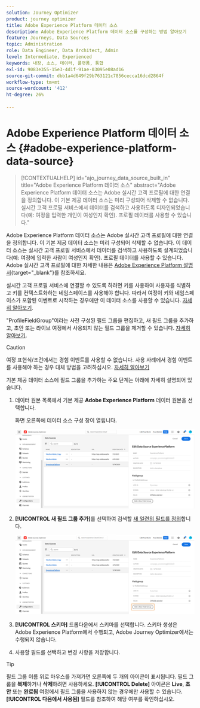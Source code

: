 ```yaml
---
solution: Journey Optimizer
product: journey optimizer
title: Adobe Experience Platform 데이터 소스
description: Adobe Experience Platform 데이터 소스를 구성하는 방법 알아보기
feature: Journeys, Data Sources
topic: Administration
role: Data Engineer, Data Architect, Admin
level: Intermediate, Experienced
keywords: 내장, 소스, 데이터, 플랫폼, 통합
exl-id: 9083e355-15e3-4d1f-91ae-03095e08ad16
source-git-commit: dbb1a4d649f29b763121c7856cecca16dcd2864f
workflow-type: tm+mt
source-wordcount: '412'
ht-degree: 26%

---
```


# Adobe Experience Platform 데이터 소스 {#adobe-experience-platform-data-source}

>[!CONTEXTUALHELP]
>id="ajo_journey_data_source_built_in"
>title="Adobe Experience Platform 데이터 소스"
>abstract="Adobe Experience Platform 데이터 소스는 Adobe 실시간 고객 프로필에 대한 연결을 정의합니다. 이 기본 제공 데이터 소스는 미리 구성되어 삭제할 수 없습니다. 실시간 고객 프로필 서비스에서 데이터를 검색하고 사용하도록 디자인되었습니다(예: 여정을 입력한 개인이 여성인지 확인). 프로필 데이터를 사용할 수 있습니다."

Adobe Experience Platform 데이터 소스는 Adobe 실시간 고객 프로필에 대한 연결을 정의합니다. 이 기본 제공 데이터 소스는 미리 구성되어 삭제할 수 없습니다. 이 데이터 소스는 실시간 고객 프로필 서비스에서 데이터를 검색하고 사용하도록 설계되었습니다(예: 여정에 입력한 사람이 여성인지 확인). 프로필 데이터를 사용할 수 있습니다. Adobe 실시간 고객 프로필에 대한 자세한 내용은 [Adobe Experience Platform 설명서](https://experienceleague.adobe.com/docs/experience-platform/profile/home.html?lang=ko){target="_blank"}를 참조하세요.

실시간 고객 프로필 서비스에 연결할 수 있도록 하려면 키를 사용하여 사용자를 식별하고 키를 컨텍스트화하는 네임스페이스를 사용해야 합니다. 따라서 여정이 키와 네임스페이스가 포함된 이벤트로 시작하는 경우에만 이 데이터 소스를 사용할 수 있습니다. [자세히 알아보기](../building-journeys/journey.md).

&quot;ProfileFieldGroup&quot;이라는 사전 구성된 필드 그룹을 편집하고, 새 필드 그룹을 추가하고, 초안 또는 라이브 여정에서 사용되지 않는 필드 그룹을 제거할 수 있습니다. [자세히 알아보기](../datasource/configure-data-sources.md#define-field-groups).


>[!CAUTION]
>
>여정 표현식/조건에서는 경험 이벤트를 사용할 수 없습니다. 사용 사례에서 경험 이벤트를 사용해야 하는 경우 대체 방법을 고려하십시오. [자세히 알아보기](../building-journeys/exp-event-lookup.md)


기본 제공 데이터 소스에 필드 그룹을 추가하는 주요 단계는 아래에 자세히 설명되어 있습니다.

1. 데이터 원본 목록에서 기본 제공 **Adobe Experience Platform** 데이터 원본을 선택합니다.

   화면 오른쪽에 데이터 소스 구성 창이 열립니다.

   ![](assets/journey23.png)

1. **[!UICONTROL 새 필드 그룹 추가]**&#x200B;를 선택하여 검색할 [새 일련의 필드를 정의](../datasource/configure-data-sources.md#define-field-groups)합니다.

   ![](assets/journey24.png)

1. **[!UICONTROL 스키마]** 드롭다운에서 스키마를 선택합니다. 스키마 생성은 Adobe Experience Platform에서 수행되고, Adobe Journey Optimizer에서는 수행되지 않습니다.
1. 사용할 필드를 선택하고 변경 사항을 저장합니다.


>[!TIP]
>
>필드 그룹 이름 위로 마우스를 가져가면 오른쪽에 두 개의 아이콘이 표시됩니다. 필드 그룹을 **복제**&#x200B;하거나 **삭제**&#x200B;하려면 사용하세요. **[!UICONTROL Delete]** 아이콘은 **Live**, **초안** 또는 **완료됨** 여정에서 필드 그룹을 사용하지 않는 경우에만 사용할 수 있습니다. **[!UICONTROL 다음에서 사용됨]** 필드를 참조하여 해당 여부를 확인하십시오.

